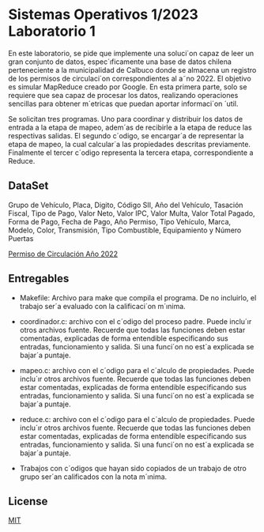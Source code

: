 # Sistemas Operativos 1/2023 Laboratorio 1


En este laboratorio, se pide que implemente una soluci´on capaz de leer un gran conjunto de datos,
espec´ıficamente una base de datos chilena perteneciente a la municipalidad de Calbuco donde se almacena
un registro de los permisos de circulaci´on correspondientes al a˜no 2022. El objetivo es simular MapReduce
creado por Google. En esta primera parte, solo se requiere que sea capaz de procesar los datos, realizando
operaciones sencillas para obtener m´etricas que puedan aportar informaci´on ´util.

Se solicitan tres programas. Uno para coordinar y distribuir los datos de entrada a la etapa de mapeo,
adem´as de recibirle a la etapa de reduce las respectivas salidas. El segundo c´odigo, se encargar´a de representar
la etapa de mapeo, la cual calcular´a las propiedades descritas previamente. Finalmente el tercer c´odigo
representa la tercera etapa, correspondiente a Reduce.

## DataSet


Grupo de Vehículo, Placa, Digito, Código SII, Año del Vehículo, Tasación Fiscal, Tipo de Pago, Valor Neto, Valor IPC, Valor Multa, Valor Total Pagado, Forma de Pago, Fecha de Pago, Año Permiso, Tipo Vehículo, Marca, Modelo, Color, Transmisión, Tipo Combustible, Equipamiento y Número Puertas

[Permiso de Circulación Año 2022](https://datos.gob.cl/dataset/permiso-de-circulacion-ano-2022)
 
## Entregables

* Makefile: Archivo para make que compila el programa. De no incluirlo, el trabajo ser´a evaluado con
la calificaci´on m´ınima.

* coordinador.c: archivo con el c´odigo del proceso padre. Puede inclu´ır otros archivos fuente. Recuerde
que todas las funciones deben estar comentadas, explicadas de forma entendible especificando sus
entradas, funcionamiento y salida. Si una funci´on no est´a explicada se bajar´a puntaje.

* mapeo.c: archivo con el c´odigo para el c´alculo de propiedades. Puede inclu´ır otros archivos fuente.
Recuerde que todas las funciones deben estar comentadas, explicadas de forma entendible especificando
sus entradas, funcionamiento y salida. Si una funci´on no est´a explicada se bajar´a puntaje.

* reduce.c: archivo con el c´odigo para el c´alculo de propiedades. Puede inclu´ır otros archivos fuente.
Recuerde que todas las funciones deben estar comentadas, explicadas de forma entendible especificando
sus entradas, funcionamiento y salida. Si una funci´on no est´a explicada se bajar´a puntaje.

* Trabajos con c´odigos que hayan sido copiados de un trabajo de otro grupo ser´an calificados con la nota
m´ınima.

 

## License

[MIT](https://choosealicense.com/licenses/mit/)
